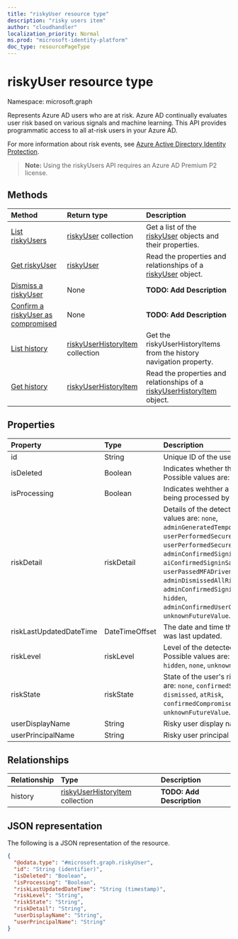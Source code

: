 ```yaml
---
title: "riskyUser resource type"
description: "risky users item"
author: "cloudhandler"
localization_priority: Normal
ms.prod: "microsoft-identity-platform"
doc_type: resourcePageType
---
```


# riskyUser resource type

Namespace: microsoft.graph

Represents Azure AD users who are at risk. Azure AD continually evaluates user risk based on various signals and machine learning. This API provides programmatic access to all at-risk users in your Azure AD.

For more information about risk events, see [Azure Active Directory Identity Protection](https://azure.microsoft.com/documentation/articles/active-directory-identityprotection/).

>**Note:** Using the riskyUsers API requires an Azure AD Premium P2 license.

## Methods
|Method|Return type|Description|
|:---|:---|:---|
|[List riskyUsers](../api/riskyuser-list.md)|[riskyUser](../resources/riskyuser.md) collection|Get a list of the [riskyUser](../resources/riskyuser.md) objects and their properties.|
|[Get riskyUser](../api/riskyuser-get.md)|[riskyUser](../resources/riskyuser.md)|Read the properties and relationships of a [riskyUser](../resources/riskyuser.md) object.|
|[Dismiss a riskyUser](../api/riskyuser-dismiss.md)|None|**TODO: Add Description**|
|[Confirm a riskyUser as compromised](../api/riskyuser-confirmcompromised.md)|None|**TODO: Add Description**|
|[List history](../api/riskyuser-list-history.md)|[riskyUserHistoryItem](../resources/riskyuserhistoryitem.md) collection|Get the riskyUserHistoryItems from the history navigation property.|
|[Get history](../api/riskyuser-get-riskyuserhistoryitem.md)|[riskyUserHistoryItem](../resources/riskyuserhistoryitem.md)|Read the properties and relationships of a [riskyUserHistoryItem](../resources/riskyuserhistoryitem.md) object.|


## Properties
|Property|Type|Description|
|:---|:---|:---|
|id|String|Unique ID of the user at risk.|
|isDeleted|Boolean|Indicates whether the user is deleted. Possible values are: `true`, `false`|
|isProcessing|Boolean|Indicates wehther a user's risky state is being processed by the backend|
|riskDetail|riskDetail|Details of the detected risk. Possible values are: `none`, `adminGeneratedTemporaryPassword`, `userPerformedSecuredPasswordChange`, `userPerformedSecuredPasswordReset`, `adminConfirmedSigninSafe`, `aiConfirmedSigninSafe`, `userPassedMFADrivenByRiskBasedPolicy`, `adminDismissedAllRiskForUser`, `adminConfirmedSigninCompromised`, `hidden`, `adminConfirmedUserCompromised`, `unknownFutureValue`.|
|riskLastUpdatedDateTime|DateTimeOffset|The date and time that the risky user was last updated.|
|riskLevel|riskLevel|Level of the detected risky user. Possible values are: `low`, `medium`, `high`, `hidden`, `none`, `unknownFutureValue`.|
|riskState|riskState|State of the user's risk. Possible values are: `none`, `confirmedSafe`, `remediated`, `dismissed`, `atRisk`, `confirmedCompromised`, `unknownFutureValue`.|
|userDisplayName|String|Risky user display name.|
|userPrincipalName|String|Risky user principal name.|

## Relationships
|Relationship|Type|Description|
|:---|:---|:---|
|history|[riskyUserHistoryItem](../resources/riskyuserhistoryitem.md) collection|**TODO: Add Description**|

## JSON representation
The following is a JSON representation of the resource.
<!-- {
  "blockType": "resource",
  "keyProperty": "id",
  "@odata.type": "microsoft.graph.riskyUser",
  "baseType": "microsoft.graph.entity",
  "openType": false
}
-->
``` json
{
  "@odata.type": "#microsoft.graph.riskyUser",
  "id": "String (identifier)",
  "isDeleted": "Boolean",
  "isProcessing": "Boolean",
  "riskLastUpdatedDateTime": "String (timestamp)",
  "riskLevel": "String",
  "riskState": "String",
  "riskDetail": "String",
  "userDisplayName": "String",
  "userPrincipalName": "String"
}
```

